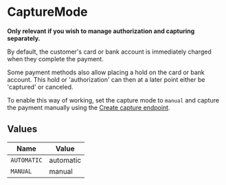 # CaptureMode

**Only relevant if you wish to manage authorization and capturing separately.**

By default, the customer's card or bank account is immediately charged when they complete the payment.

Some payment methods also allow placing a hold on the card or bank account. This hold or 'authorization' can then
at a later point either be 'captured' or canceled.

To enable this way of working, set the capture mode to `manual` and capture the payment manually using the
[Create capture endpoint](create-capture).


## Values

| Name        | Value       |
| ----------- | ----------- |
| `AUTOMATIC` | automatic   |
| `MANUAL`    | manual      |
